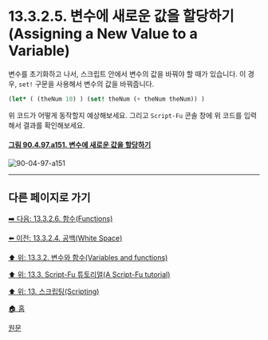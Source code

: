# 13.3.2.5. 변수에 새로운 값을 할당하기(Assigning a New Value to a Variable)
변수를 초기화하고 나서, 스크립트 안에서 변수의 값을 바꿔야 할 때가 있습니다. 이 경우, `set!` 구문을 사용해서 변수의 값을 바꿔줍니다.

```scheme
(let* ( (theNum 10) ) (set! theNum (+ theNum theNum)) )
```

위 코드가 어떻게 동작할지 예상해보세요. 그리고 `Script-Fu` 콘솔 창에 위 코드를 입력해서 결과를 확인해보세요.

<a id="90-04-97-a151"></a>

#### [그림 90.4.97.a151. 변수에 새로운 값을 할당하기](./90-04-0097-script_fu_console.md#90-04-97-a151)
![90-04-97-a151](https://github.com/wonder13662/gimp/assets/15767104/4bdb9752-748d-4d14-9add-6a1df0436ecf)

***

## 다른 페이지로 가기

[➡️ 다음: 13.3.2.6. 함수(Functions)](./13-03-02-06-functions.md)

[⬅️ 이전: 13.3.2.4. 공백(White Space)](./13-03-02-04-white_space.md)

[⬆️ 위: 13.3.2. 변수와 함수(Variables and functions)](./13-03-02-00-variables-and-functions.md)

[⬆️ 위: 13.3. Script-Fu 튜토리얼(A Script-Fu tutorial)](./13-03-00-a-script-fu-tutorial.md)

[⬆️ 위: 13. 스크립팅(Scripting)](./13-00-scripting.md)

[🏠 홈](./00-home.md)

[원문](https://docs.gimp.org/2.10/ko/gimp-using-script-fu-tutorial-identifier.html#idm9686)